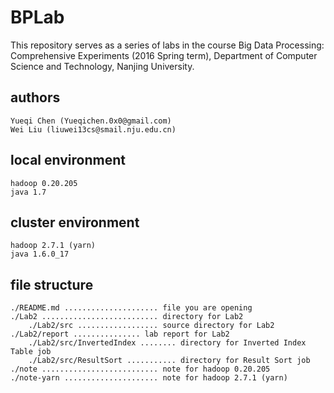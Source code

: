 # BPLab
This repository serves as a series of labs in the course Big Data Processing: Comprehensive Experiments (2016 Spring term), Department of Computer Science and Technology, Nanjing University.

## authors
    Yueqi Chen (Yueqichen.0x0@gmail.com)
    Wei Liu (liuwei13cs@smail.nju.edu.cn)

## local environment
    hadoop 0.20.205
    java 1.7

## cluster environment
    hadoop 2.7.1 (yarn)
    java 1.6.0_17

## file structure
    ./README.md ..................... file you are opening
    ./Lab2 .......................... directory for Lab2
    	./Lab2/src .................. source directory for Lab2
	./Lab2/report ............... lab report for Lab2
	    ./Lab2/src/InvertedIndex ........ directory for Inverted Index Table job
	    ./Lab2/src/ResultSort ........... directory for Result Sort job
    ./note .......................... note for hadoop 0.20.205
    ./note-yarn ..................... note for hadoop 2.7.1 (yarn)

